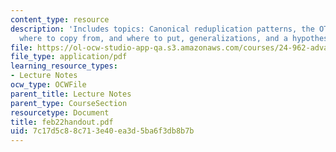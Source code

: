 ```yaml
---
content_type: resource
description: 'Includes topics: Canonical reduplication patterns, the OT equivalent,
  where to copy from, and where to put, generalizations, and a hypothesis.'
file: https://ol-ocw-studio-app-qa.s3.amazonaws.com/courses/24-962-advanced-phonology-spring-2005/7c17d5c88c713e40ea3d5ba6f3db8b7b_feb22handout.pdf
file_type: application/pdf
learning_resource_types:
- Lecture Notes
ocw_type: OCWFile
parent_title: Lecture Notes
parent_type: CourseSection
resourcetype: Document
title: feb22handout.pdf
uid: 7c17d5c8-8c71-3e40-ea3d-5ba6f3db8b7b
---
```

